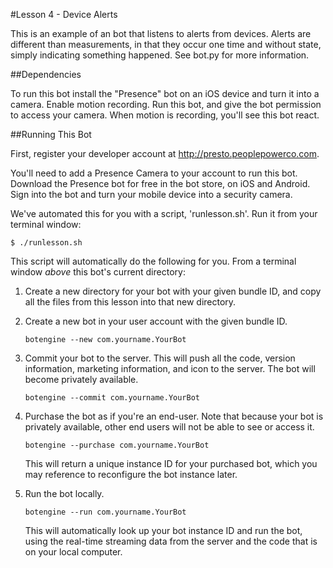 #Lesson 4 - Device Alerts

This is an example of an bot that listens to alerts from devices. Alerts are different than measurements, in that they occur one time and without state, simply indicating something happened. See bot.py for more information.

##Dependencies

To run this bot install the "Presence" bot on an iOS device and turn it into a camera. Enable motion recording. Run this bot, and give the bot permission to access your camera. When motion is recording, you'll see this bot react.

##Running This Bot

 First, register your developer account at http://presto.peoplepowerco.com.
 
 You'll need to add a Presence Camera to your account to run this bot. Download the Presence bot for free in the bot store, on iOS and Android. Sign into the bot and turn your mobile device into a security camera.

 We've automated this for you with a script, 'runlesson.sh'. Run it from your terminal window:
 
   `$ ./runlesson.sh`
 
 This script will automatically do the following for you. 
 From a terminal window *above* this bot's current directory:
 
 1. Create a new directory for your bot with your given bundle ID, and copy all the files from this lesson into that new directory.

 2. Create a new bot in your user account with the given bundle ID.
    
    `botengine --new com.yourname.YourBot`
 
 3. Commit your bot to the server. This will push all the code, version information, marketing information, and icon to the server. The bot will become privately available.

    `botengine --commit com.yourname.YourBot`
 
 4. Purchase the bot as if you're an end-user. Note that because your bot is privately available, other end users will not be able to see or access it.

    `botengine --purchase com.yourname.YourBot`
 
    This will return a unique instance ID for your purchased bot, which you may reference to reconfigure the bot instance later.
    
 5. Run the bot locally.
    
    `botengine --run com.yourname.YourBot`
    
    This will automatically look up your bot instance ID and run the bot, using the real-time streaming data from the server and the code that is on your local computer.
